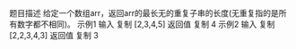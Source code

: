 题目描述
给定一个数组arr，返回arr的最长无的重复子串的长度(无重复指的是所有数字都不相同)。
示例1
输入
复制
[2,3,4,5]
返回值
复制
4
示例2
输入
复制
[2,2,3,4,3]
返回值
复制
3